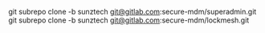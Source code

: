 



git subrepo clone -b sunztech git@gitlab.com:secure-mdm/superadmin.git
git subrepo clone -b sunztech git@gitlab.com:secure-mdm/lockmesh.git